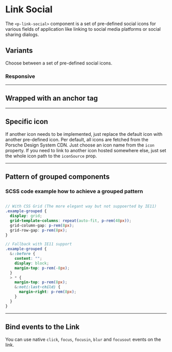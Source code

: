 # Link Social

The `<p-link-social>` component is a set of pre-defined social icons for various fields of application like linking to social media platforms or social sharing dialogs.

## Variants

Choose between a set of pre-defined social icons.

<Playground :themeable="true" :childElementLayout="{spacing: 'inline'}">
  <template #configurator>
    <select v-model="icon" @change="getLabel">
      <option selected value="logo-facebook">Facebook</option>
      <option selected value="logo-google">Google</option>
      <option value="logo-instagram">Instagram</option>
      <option value="logo-linkedin">LinkedIn</option>
      <option value="logo-pinterest">Pinterest</option>
      <option value="logo-twitter">Twitter</option>
      <option value="logo-wechat">WeChat</option>
      <option value="logo-whatsapp">WhatsApp</option>
      <option value="logo-xing">XING</option>
      <option value="logo-youtube">YouTube</option>
    </select>
  </template>
  <template v-slot={theme}>
    <p-link-social href="#linkToSocialMedia" :icon="icon" :theme="theme" target="_blank" rel="nofollow noopener">{{ label }}</p-link-social>
    <p-link-social href="#linkToSocialMedia" hide-label="true" :icon="icon" :theme="theme" target="_blank" rel="nofollow noopener">{{ label }}</p-link-social>
  </template>
</Playground>

### Responsive

<Playground :themeable="true" :childElementLayout="{spacing: 'inline'}">
  <template v-slot={theme}>
    <p-link-social href="https://www.facebook.com/" icon="logo-facebook" hide-label="{ base: true, s: false }" :theme="theme" target="_blank" rel="nofollow noopener">Facebook</p-link-social>
  </template>
</Playground>

---

## Wrapped with an anchor tag 

<Playground :themeable="true" :childElementLayout="{spacing: 'inline'}">
  <template v-slot={theme}>
    <a href="https://www.facebook.com/" class="example-link" target="_blank" rel="nofollow noopener">
      <p-link-social icon="logo-facebook" :theme="theme">Facebook</p-link-social>
    </a>
    <a href="https://www.facebook.com/" class="example-link" target="_blank" rel="nofollow noopener">
      <p-link-social icon="logo-facebook" hide-label="true" :theme="theme">Facebook</p-link-social>
    </a>
  </template>
</Playground>

---

## Specific icon
If another icon needs to be implemented, just replace the default icon with another pre-defined icon. Per default, all icons are fetched from the Porsche Design System CDN. Just choose an icon name from the `icon` property. If you need to link to another icon hosted somewhere else, just set the whole icon path to the `iconSource` prop.

<Playground :themeable="true" :childElementLayout="{spacing: 'inline'}">
  <template v-slot={theme}>
    <p-link-social href="#tumblr" icon="logo-tumblr" :theme="theme" target="_blank" rel="nofollow noopener">Delicious</p-link-social>
    <p-link-social href="#kaixin" :icon-source="require(`./assets/icon-custom-kaixin.svg`)" hide-label="true" :theme="theme" target="_blank" rel="nofollow noopener">Kaixin</p-link-social>
  </template>
</Playground>

--- 

## Pattern of grouped components 

<Playground :themeable="true">
  <template v-slot={theme}>
    <div class="example-grouped">
      <p-link-social href="https://www.facebook.com/" icon="logo-facebook" hide-label="true" :theme="theme" target="_blank" rel="nofollow noopener">Facebook</p-link-social>
      <p-link-social href="https://www.google.com/" icon="logo-google" hide-label="true" :theme="theme" target="_blank" rel="nofollow noopener">Google</p-link-social>
      <p-link-social href="https://www.instagram.com/" icon="logo-instagram" hide-label="true" :theme="theme" target="_blank" rel="nofollow noopener">Instagram</p-link-social>
      <p-link-social href="https://www.linkedin.com/" icon="logo-linkedin" hide-label="true" :theme="theme" target="_blank" rel="nofollow noopener">LinkedIn</p-link-social>
      <p-link-social href="https://www.pinterest.com/" icon="logo-pinterest" hide-label="true" :theme="theme" target="_blank" rel="nofollow noopener">Pinterest</p-link-social>
      <p-link-social href="https://www.twitter.com/" icon="logo-twitter" hide-label="true" :theme="theme" target="_blank" rel="nofollow noopener">Twitter</p-link-social>
      <p-link-social href="https://www.wechat.com/" icon="logo-wechat" hide-label="true" :theme="theme" target="_blank" rel="nofollow noopener">Wechat</p-link-social>
      <p-link-social href="https://wa.me/491525557912" icon="logo-whatsapp" hide-label="true" :theme="theme" target="_blank" rel="nofollow noopener">Whatsapp</p-link-social>
      <p-link-social href="https://www.xing.com" icon="logo-xing" hide-label="true" :theme="theme" target="_blank" rel="nofollow noopener">XING</p-link-social>
      <p-link-social href="https://www.youtube.com" icon="logo-youtube" hide-label="true" :theme="theme" target="_blank" rel="nofollow noopener">Youtube</p-link-social>
    </div>
  </template>
</Playground>

### SCSS code example how to achieve a grouped pattern

```scss  

// With CSS Grid (The more elegant way but not suppoerted by IE11)
.example-grouped {
  display: grid;
  grid-template-columns: repeat(auto-fit, p-rem(48px));
  grid-column-gap: p-rem(8px);
  grid-row-gap: p-rem(8px);
}

// Fallback with IE11 support
.example-grouped {
  &::before {
    content: "";
    display: block;
    margin-top: p-rem(-8px);
  }
  > * {
    margin-top: p-rem(8px);
    &:not(:last-child) {
      margin-right: p-rem(8px);
    }
  }
}

``` 

---

## Bind events to the Link
You can use native `click`, `focus`, `focusin`, `blur` and `focusout` events on the link.

<Playground :themeable="true" :childElementLayout="{spacing: 'inline'}">
  <template v-slot={theme}>
    <p-link-social
        href="https://www.facebook.com/"
        icon="logo-facebook"
        onclick="alert('click'); return false;"
        onfocus="console.log('focus')"
        onfocusin="console.log('focusin')"
        onblur="console.log('blur')"
        onfocusout="console.log('focusout')"
        :theme="theme"
        target="_blank" 
        rel="nofollow noopener"
    >Facebook</p-link-social>
  </template>
</Playground>

<script lang="ts">
  import { Component, Vue } from 'vue-property-decorator';
  
  @Component
  export default class PlaygroundLinkSocial extends Vue {
    public icon: string = 'logo-facebook';
    public label: string = 'Facebook';
    
    public getLabel(event) {
      const options = event.target.options;
      const selectedOption = options[options.selectedIndex];
      this.label =  selectedOption.textContent;
    };
  }
</script>

<style scoped lang="scss">
  @import "~@porsche-design-system/scss-utils/index";
  
  .example-link {
    display: inline-block;
    outline: none;
    text-decoration: none;
  }
  
  .example-grouped {
    &::before {
      content: "";
      display: block;
      margin-top: p-rem(-8px);
    }
    > * {
      margin-top: p-rem(8px);
      &:not(:last-child) {
        margin-right: p-rem(8px);
      }
    }
  }
</style>